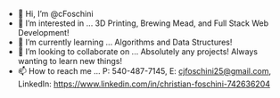 - 👋 Hi, I’m @cFoschini
- 👀 I’m interested in ... 3D Printing, Brewing Mead, and Full Stack Web Development!
- 🌱 I’m currently learning ... Algorithms and Data Structures!
- 💞️ I’m looking to collaborate on ... Absolutely any projects! Always wanting to learn new things!
- 📫 How to reach me ... P: 540-487-7145, E: cjfoschini25@gmail.com, LinkedIn: https://www.linkedin.com/in/christian-foschini-742636204

<!---
cFoschini/cFoschini is a ✨ special ✨ repository because its `README.md` (this file) appears on your GitHub profile.
You can click the Preview link to take a look at your changes.
--->

